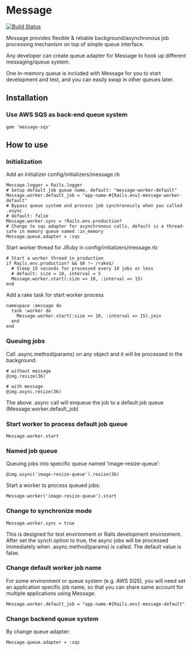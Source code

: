 # Message

[![Build Status](https://travis-ci.org/xli/message.svg?branch=master)](https://travis-ci.org/xli/message)


Message provides flexible & reliable background/asynchronous job processing mechanism on top of simple queue interface.

Any developer can create queue adapter for Message to hook up different messaging/queue system.

One in-memory queue is included with Message for you to start development and test,
and you can easily swap in other queues later.


## Installation


### Use AWS SQS as back-end queue system

    gem 'message-sqs'

## How to use

### Initialization

Add an initializer config/initializers/message.rb

    Message.logger = Rails.logger
    # Setup default job queue name, default: "message-worker-default"
    Message.worker.default_job = "app-name-#{Rails.env}-message-worker-default"
    # Bypass queue system and process job synchronously when you called .async
    # default: false
    Message.worker.sync = !Rails.env.production?
    # Change to sqs adapter for asynchronous calls, default is a thread-safe in memory queue named :in_memory
    Message.queue.adapter = :sqs

Start worker thread for JRuby in config/initializers/message.rb:

    # Start a worker thread in production
    if Rails.env.production? && $0 !~ /rake$/
      # Sleep 15 seconds for processed every 10 jobs or less
      # default: size = 10, interval = 5
      Message.worker.start(:size => 10, :interval => 15)
    end

Add a rake task for start worker process

    namespace :message do
      task :worker do
        Message.worker.start(:size => 10, :interval => 15).join
      end
    end

### Queuing jobs


Call .async.method(params) on any object and it will be processed in the background.

    # without message
    @img.resize(36)

    # with message
    @img.async.resize(36)

The above .async call will enqueue the job to a default job queue (Message.worker.default_job)

### Start worker to process default job queue

    Message.worker.start

### Named job queue

Queuing jobs into speicific queue named 'image-resize-queue':

    @img.async('image-resize-queue').resize(36)

Start a worker to process queued jobs:

    Message.worker('image-resize-queue').start

### Change to synchronize mode

    Message.worker.sync = true

This is designed for test environment or Rails development environment.
After set the synch option to true, the async jobs will be processed immediately when .async.method(params) is called.
The default value is false.

### Change default worker job name

For some environment or queue system (e.g. AWS SQS), you will need set an application specific job name, so that you can share same account for multiple applications using Message.

    Message.worker.default_job = "app-name-#{Rails.env}-message-default"

### Change backend queue system

By change queue adapter:

    Message.queue.adapter = :sqs

